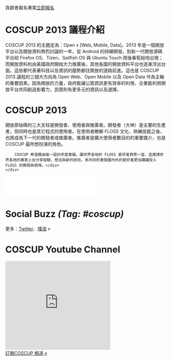 <div><!--add root div as a workaround of weird makrdown parser-->
  <div id="left">
    <div class="contributor">
      <span class="date">貢獻者報名專案</span><span class="call"><a href="http://registrano.com/events/coscup2013-osc-vip?utm_source=coscupweb&utm_medium=middlelinks&utm_campaign=landing" target="_blank">立即報名</a></span>
    </div>
    <div class="register" style="display:none;">
      <span class="date"><em>6</em>月<em>3</em>日開放報名</span><span class="call"><a href="http://registrano.com/events/coscup2013-regist">立即報名</a></span>
    </div>
    <!--news-->
    <div class="news" style="display: none;">
    </div>
    <!--議程-->
    <div class="info">
      <h1>COSCUP 2013 議程介紹</h1>
      <div class="text">
        COSCUP 2013 的主題定為：Open x [Web, Mobile, Data]。2013 年是一個開放平台以及開放資料熱烈討論的一年，從 Android 的持續開發，到新一代開放源碼平台如 Firefox OS、Tizen、Sailfish OS 與 Ubuntu Touch 雨後春筍般地出現；而開放資料則由美國政府開始大力推廣後，其他各國的開放資料平台也逐漸浮出台面。這些都代表著科技以及資訊的趨勢都往開放的道路前進。這也是 COSCUP 2013 議程的三個大方向為 Open Web、Open Mobile 以及 Open Data 作為主軸的重要因素。因為開放的力量，政府能讓公眾資訊更有效率的利用，企業能利用開放平台共同創造影響力，民眾則有更多元的資訊以及選擇。
      </div>
    </div>
    <!--what is coscup-->
    <div class="whatiscoscup">
      <h1>COSCUP 2013</h1>
      <div class="text">開放原始碼的三大支柱是開發者、使用者與推廣者。開發者（大神）是主要的生產者，但同時也是其它程式的使用者。在使用者瞭解 FLOSS 文化、熟練技能之後，也將成為下一代的開發者或推廣者。推廣者是擴大使用者數目的的重要媒介，也是 COSCUP 最所想扮演的角色。 

        COSCUP 希望藉由每一屆的年度會議，讓世界各地的 FLOSS 愛好者齊聚一堂，並邀請世界各地的專家上台分享經驗，想法與新的技術，來共同的激發國內外的愛好者更加踴躍投入 FLOSS 的開發與使用。</div>
    </div>
  </div>
  <div id="sidebar2">
    <!--fb-->
    <div class="fb">
      <iframe src="//www.facebook.com/plugins/likebox.php?href=https%3A%2F%2Fwww.facebook.com%2Fcoscup&amp;width=292&amp;height=62&amp;show_faces=false&amp;colorscheme=light&amp;stream=false&amp;border_color&amp;header=false" scrolling="no" frameborder="0" style="border:none; overflow:hidden; width:292px; height:62px;" allowTransparency="true"></iframe>
    </div>
    <!--social Buzz-->
    <div class="socialbuzz">
      <h1>Social Buzz <em>(Tag: #coscup)</em></h1>
      <div id="socialbuzz" class="text"></div>
      <div class="more">更多：<a href="https://search.twitter.com/search?q=coscup+OR+from%3Acoscup">Twitter</a>、<a href="http://www.plurk.com/psearch#q=COSCUP">噗浪</a> »</div>
    </div>
    <!--u tube-->
    <div class="utube">
      <h1>COSCUP Youtube Channel</h1>
      <div class="text"><iframe width="330" height="280" src="http://www.youtube.com/embed/videoseries?list=PLqfib4St70XPyKy32xNrryEW7fC0y_qqA" frameborder="0" allowfullscreen></iframe></div>
      <div class="more"><a href="http://www.youtube.com/user/thecoscup?feature=watch">訂閱COSCUP 頻道 »</a></div>
    </div>
  </div>
</div>

